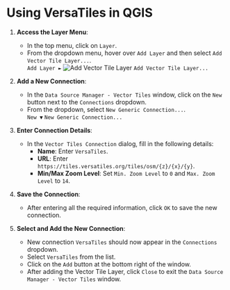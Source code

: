 # Using VersaTiles in QGIS

1. **Access the Layer Menu**:
   - In the top menu, click on `Layer`.
   - From the dropdown menu, hover over `Add Layer` and then select `Add Vector Tile Layer...`.  
      `Add Layer ►` ![Add Vector Tile Layer](https://docs.qgis.org/3.34/en/_images/mActionAddVectorTileLayer.png) `Add Vector Tile Layer...`

1. **Add a New Connection**:
   - In the `Data Source Manager - Vector Tiles` window, click on the `New` button next to the `Connections` dropdown.
   - From the dropdown, select `New Generic Connection...`.  
      `New ▼` `New Generic Connection...`

1. **Enter Connection Details**:
   - In the `Vector Tiles Connection` dialog, fill in the following details:
     - **Name**: Enter `VersaTiles`.
     - **URL**: Enter `https://tiles.versatiles.org/tiles/osm/{z}/{x}/{y}`.
     - **Min/Max Zoom Level**: Set `Min. Zoom Level` to `0` and `Max. Zoom Level` to `14`.

1. **Save the Connection**:
   - After entering all the required information, click `OK` to save the new connection.

1. **Select and Add the New Connection**:
   - New connection `VersaTiles` should now appear in the `Connections` dropdown.
   - Select `VersaTiles` from the list.
   - Click on the `Add` button at the bottom right of the window.
   - After adding the Vector Tile Layer, click `Close` to exit the `Data Source Manager - Vector Tiles` window.

